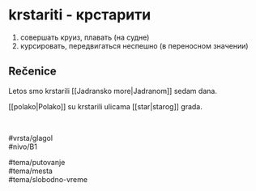# krstariti - крстарити

1. совершать круиз, плавать (на судне)  
2. курсировать, передвигаться неспешно (в переносном значении)

## Rečenice

Letos smo krstarili [[Jadransko more|Jadranom]] sedam dana.

[[polako|Polako]] su krstarili ulicama [[star|starog]] grada.

<br>

#vrsta/glagol  
#nivo/B1  

#tema/putovanje  
#tema/mesta  
#tema/slobodno-vreme

